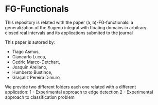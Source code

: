 # FG-Functionals
This repository is related with the paper (a, b)-FG-functionals: a generalization of the Sugeno integral with floating domains in arbitrary closed real intervals and its applications submited to the journal 

This paper is autored by:
- Tiago Asmus,
- Giancarlo Lucca,
- Cedric Marco-Detchart,
- Joaquín Arellano,
- Humberto Bustince,
- Graçaliz Pereira Dimuro

We provide two different folders each one related with a different application:
1 - Experimental approach to edge detection
2 - Experimental approach to classification problem
